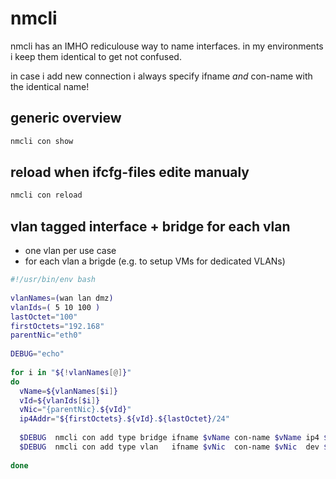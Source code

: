 # nmcli

nmcli has an IMHO rediculouse way to name interfaces.
in my environments i keep them identical to get not confused.

in case i add new connection i always specify ifname *and* con-name with the identical name!


## generic overview
```bash
nmcli con show
```

## reload when ifcfg-files edite manualy
```bash
nmcli con reload
```

## vlan tagged interface + bridge for each vlan

  * one vlan per use case
  * for each vlan a brigde (e.g. to setup VMs for dedicated VLANs)
  
```bash
#!/usr/bin/env bash
 
vlanNames=(wan lan dmz)
vlanIds=( 5 10 100 )
lastOctet="100"
firstOctets="192.168"
parentNic="eth0"
 
DEBUG="echo"
 
for i in "${!vlanNames[@]}"
do
  vName=${vlanNames[$i]}
  vId=${vlanIds[$i]}
  vNic="{parentNic}.${vId}"
  ip4Addr="${firstOctets}.${vId}.${lastOctet}/24"
  
  $DEBUG  nmcli con add type bridge ifname $vName con-name $vName ip4 $ip4Addr
  $DEBUG  nmcli con add type vlan   ifname $vNic  con-name $vNic  dev $parentNic id $vId master $vName slave-type bridge
 
done
```
